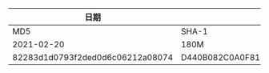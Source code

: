 | 日期                               | 大小                                       | 文件                                                               |
|----------------------------------|------------------------------------------|------------------------------------------------------------------|
| MD5                              | SHA-1                                    | SHA-256                                                          |
| 2021‎-0‎2‎-20                    | 180M                                     | jdk-15.0.2_windows-x64_bin.zip                                   |
| 82283d1d0793f2ded0d6c06212a08074 | D440B082C0A0F8173381BC628D35753261918BA0 | 92994C5546A3D80D470CD6BA0A6248216F0C069C2A16F64437E4F421775D6BE9 |
